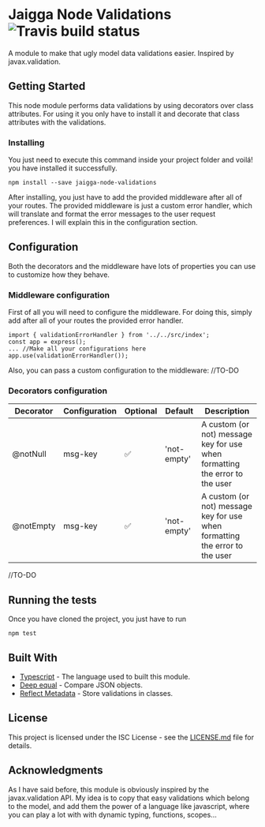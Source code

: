 # Jaigga Node Validations ![Travis build status](https://travis-ci.org/JaviIG/jaigga-node-validations.svg?branch=master)
A module to make that ugly model data validations easier. Inspired by javax.validation.

## Getting Started

This node module performs data validations by using decorators over class attributes. For using it you only have to install it and decorate that class attributes with the validations.

### Installing

You just need to execute this command inside your project folder and voilá! you have installed it successfully.

```
npm install --save jaigga-node-validations
```

After installing, you just have to add the provided middleware after all of your routes. The provided middleware is just a custom error handler, which will translate and format the error messages to the user request preferences. I will explain this in the configuration section.

## Configuration

Both the decorators and the middleware have lots of properties you can use to customize how they behave.

### Middleware configuration
First of all you will need to configure the middleware. For doing this, simply add after all of your routes the provided error handler.
```
import { validationErrorHandler } from '../../src/index';
const app = express();
... //Make all your configurations here
app.use(validationErrorHandler());
```
Also, you can pass a custom configuration to the middleware:
//TO-DO

### Decorators configuration

Decorator | Configuration | Optional | Default | Description
--- | --- | --- | --- | ---
@notNull | msg-key | :white_check_mark: | 'not-empty' | A custom (or not) message key for use when formatting the error to the user
@notEmpty | msg-key | :white_check_mark: | 'not-empty' | A custom (or not) message key for use when formatting the error to the user
//TO-DO

## Running the tests

Once you have cloned the project, you just have to run

```
npm test
```

## Built With

* [Typescript](https://www.typescriptlang.org/) - The language used to built this module.
* [Deep equal](https://www.npmjs.com/package/deep-equal) - Compare JSON objects.
* [Reflect Metadata](https://www.npmjs.com/package/reflect-metadata) - Store validations in classes.

## License

This project is licensed under the ISC License - see the [LICENSE.md](LICENSE.md) file for details.

## Acknowledgments

As I have said before, this module is obviously inspired by the javax.validation API. My idea is to copy that easy validations which belong to the model, and add them the power of a language like javascript, where you can play a lot with with dynamic typing, functions, scopes...